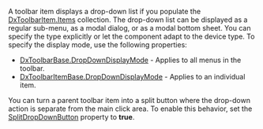 A toolbar item displays a drop-down list if you populate the [DxToolbarItem.Items](https://docs.devexpress.com/Blazor/DevExpress.Blazor.DxToolbarItem.Items) collection. The drop-down list can be displayed as a regular sub-menu, as a modal dialog, or as a modal bottom sheet. You can specify the type explicitly or let the component adapt to the device type. To specify the display mode, use the following properties:

*   [DxToolbarBase.DropDownDisplayMode](https://docs.devexpress.com/Blazor/DevExpress.Blazor.DxToolbar.DropDownDisplayMode) - Applies to all menus in the toolbar.
*   [DxToolbarItemBase.DropDownDisplayMode](https://docs.devexpress.com/Blazor/DevExpress.Blazor.Base.DxToolbarItemBase.DropDownDisplayMode) - Applies to an individual item.

You can turn a parent toolbar item into a split button where the drop-down action is separate from the main click area. To enable this behavior, set the [SplitDropDownButton](https://docs.devexpress.com/Blazor/DevExpress.Blazor.DxToolbarItem.SplitDropDownButton) property to **true**.
